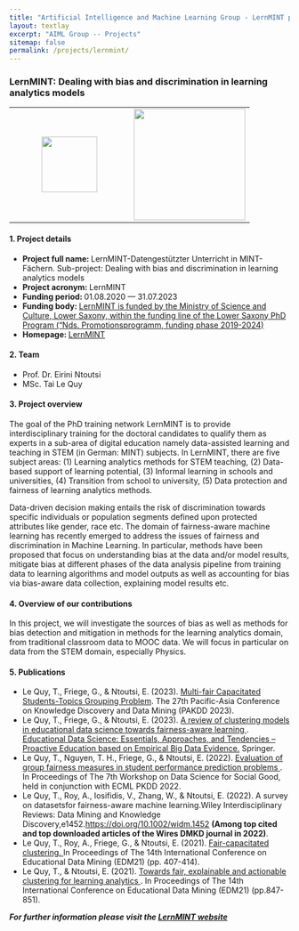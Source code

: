 ```yaml
---
title: "Artificial Intelligence and Machine Learning Group - LernMINT project"
layout: textlay
excerpt: "AIML Group -- Projects"
sitemap: false
permalink: /projects/lernmint/
---
```


### LernMINT: Dealing with bias and discrimination in learning analytics models

<table style="border-collapse: collapse; width: 90%;" border="0">
<tbody>
<tr>
<td style="width: 50%; text-align: center;"><img src="{{ site.url }}{{ site.baseurl }}/images/logopic/logo-lernmint.png" alt="" width="100" /></td>
<td style="width: 50%; text-align: center;"><img src="{{ site.url }}{{ site.baseurl }}/images/logopic/logo-mwk.png" alt="" width = "200"/></td>
</tr>
</tbody>
</table>


#### 1. Project details
- <b>Project full name: </b> LernMINT-Datengestützter Unterricht in MINT-Fächern. Sub-project: Dealing with bias and discrimination in learning analytics models
- <b>Project acronym: </b> LernMINT 
- <b>Funding period: </b> 01.08.2020 — 31.07.2023
- <b>Funding body: </b> <a href="https://www.mwk.niedersachsen.de/startseite/forschung/forschungsforderung/ausschreibungen_programme_forderungen/niedersaechsisches-promotionsprogramm-118874.html" target="_new">LernMINT is funded by the Ministry of Science and Culture, Lower Saxony, within the funding line of the Lower Saxony PhD Program (“Nds. Promotionsprogramm, funding phase 2019-2024)</a>
- <b>Homepage: </b> <a href="https://lernmint.org/">LernMINT </a>


#### 2. Team
- Prof. Dr. Eirini Ntoutsi
- MSc. Tai Le Quy

#### 3. Project overview
The goal of the PhD training network LernMINT is to provide interdisciplinary training for the doctoral candidates to qualify them as experts in a sub-area of digital education namely data-assisted learning and teaching in STEM (in German: MINT) subjects. In LernMINT, there are five subject areas: (1) Learning analytics methods for STEM teaching, (2) Data-based support of learning potential, (3) Informal learning in schools and universities, (4) Transition from school to university, (5) Data protection and fairness of learning analytics methods.

Data-driven decision making entails the risk of discrimination towards specific individuals or population segments defined upon protected attributes like gender, race etc. The domain of fairness-aware machine learning has recently emerged to address the issues of fairness and discrimination in Machine Learning. In particular, methods have been proposed that focus on understanding bias at the data and/or model results, mitigate bias at different phases of the data analysis pipeline from training data to learning algorithms and model outputs as well as accounting for bias via bias-aware data collection, explaining model results etc.

#### 4. Overview of our contributions
In this project, we will investigate the sources of bias as well as methods for bias detection and mitigation in methods for the learning analytics domain, from traditional classroom data to MOOC data. We will focus in particular on data from the STEM domain, especially Physics.

#### 5. Publications
- Le Quy, T., Friege, G., & Ntoutsi, E. (2023). <a href ="https://arxiv.org/abs/2206.09895">Multi-fair Capacitated Students-Topics Grouping Problem</a>. The 27th Pacific-Asia Conference on Knowledge Discovery and Data Mining (PAKDD 2023).
- Le Quy, T., Friege, G., & Ntoutsi, E. (2023). <a href = "https://arxiv.org/abs/2301.03421"> A review of clustering models in educational data science towards fairness-aware learning </a>. <a href="https://link.springer.com/book/9789819900251"> Educational Data Science: Essentials, Approaches, and Tendencies – Proactive Education based on Empirical Big Data Evidence.</a> Springer.
- Le Quy, T., Nguyen, T. H., Friege, G., & Ntoutsi, E. (2022). <a href ="https://doi.org/10.1007/978-3-031-23618-1_8">Evaluation of group fairness measures in student performance prediction problems </a>. In Proceedings of The 7th Workshop on Data Science for Social Good, held in conjunction with ECML PKDD 2022.
- Le Quy, T., Roy, A., Iosifidis, V., Zhang, W., & Ntoutsi, E. (2022). A survey on datasetsfor fairness-aware machine learning.Wiley Interdisciplinary Reviews: Data Mining and Knowledge Discovery,e1452.<a href = "https://doi.org/10.1002/widm.1452">https://doi.org/10.1002/widm.1452 </a> <b>(Among top cited and top downloaded articles of the Wires DMKD journal in 2022)</b>.
- Le Quy, T., Roy, A., Friege, G., & Ntoutsi, E. (2021). <a href ="https://educationaldatamining.org/EDM2021/virtual/static/pdf/EDM21_paper_184.pdf">Fair-capacitated clustering. </a> In Proceedings of The 14th International Conference on Educational Data Mining (EDM21) (pp. 407-414).
- Le Quy, T., & Ntoutsi, E. (2021). <a href ="https://educationaldatamining.org/EDM2021/virtual/static/pdf/EDM21_paper_270.pdf">Towards fair, explainable and actionable clustering for learning analytics </a>. In Proceedings of The 14th International Conference on Educational Data Mining (EDM21) (pp.847-851).

<b><i>For further information please visit the <a href ="https://lernmint.org/">LernMINT website</a></i></b>
